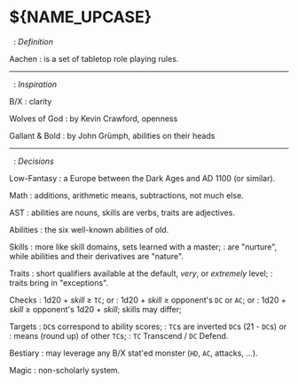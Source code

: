 
<!-- .book-title -->
# ${NAME_UPCASE}


&nbsp;
: _Definition_

Aachen
: is a set of tabletop role playing rules.

<hr/>

&nbsp;
: _Inspiration_

B/X
: clarity

Wolves of God
: by Kevin Crawford, openness

Gallant & Bold
: by John Grümph, abilities on their heads

<hr/>

&nbsp;
: _Decisions_

Low-Fantasy
: a Europe between the Dark Ages and AD 1100 (or similar).

Math
: additions, arithmetic means, subtractions, not much else.

AST
: abilities are nouns, skills are verbs, traits are adjectives.

Abilities
: the six well-known abilities of old.

Skills
: more like skill domains, sets learned with a master;
: are "nurture", while abilities and their derivatives are "nature".

Traits
: short qualifiers available at the default, _very_, or _extremely_ level;
: traits bring in "exceptions".

Checks
: 1d20 + _skill_ ≥ `TC`; or
: 1d20 + _skill_ ≥ opponent's `DC` or `AC`; or
: 1d20 + _skill_ ≥ opponent's 1d20 + _skill_; skills may differ;

Targets
: `DC`s correspond to ability scores;
: `TC`s are inverted `DC`s (21 - `DC`s) or
: means (round up) of other `TC`s;
: `TC` Transcend / `DC` Defend.

Bestiary
: may leverage any B/X stat'ed monster (`HD`, `AC`, attacks, ...).

Magic
: non-scholarly system.


